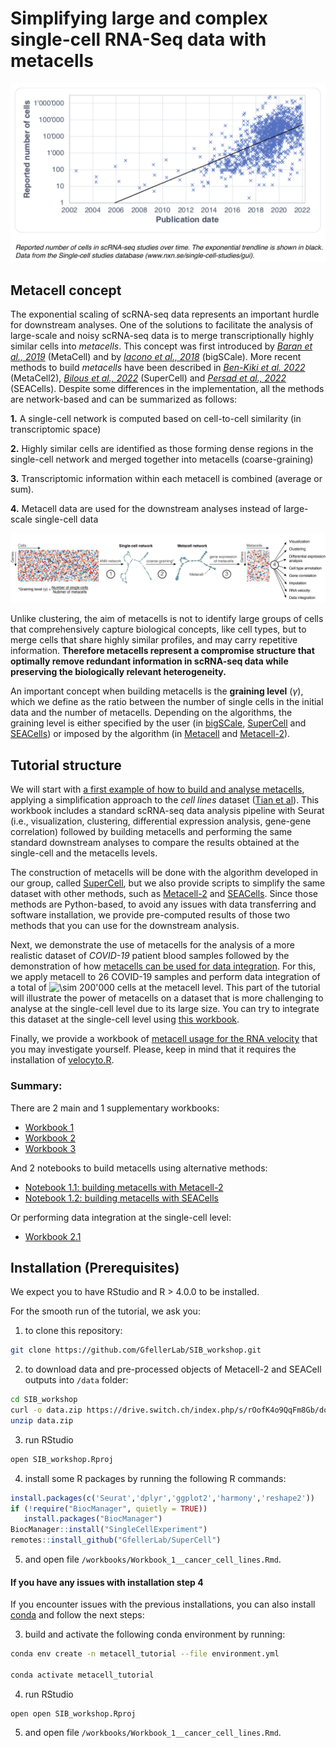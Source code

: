 Simplifying large and complex single-cell RNA-Seq data with metacells
================

![](plots/0.png)<!-- -->

## Metacell concept

The exponential scaling of scRNA-seq data represents an important hurdle
for downstream analyses. One of the solutions to facilitate the analysis
of large-scale and noisy scRNA-seq data is to merge transcriptionally
highly similar cells into *metacells*. This concept was first introduced
by [*Baran et al., 2019*](https://doi.org/10.1186/s13059-019-1812-2)
(MetaCell) and by [*Iacono et al.,
2018*](https://doi:10.1101/gr.230771.117) (bigSCale). More recent
methods to build *metacells* have been described in [*Ben-Kiki et
al. 2022*](https://doi.org/10.1186/s13059-022-02667-1) (MetaCell2),
[*Bilous et al.,
2022*](https://www.biorxiv.org/content/10.1101/2021.06.07.447430v2)
(SuperCell) and [*Persad et al.,
2022*](https://www.biorxiv.org/content/10.1101/2022.04.02.486748v1)
(SEACells). Despite some differences in the implementation, all the
methods are network-based and can be summarized as follows:

**1.** A single-cell network is computed based on cell-to-cell
similarity (in transcriptomic space)

**2.** Highly similar cells are identified as those forming dense
regions in the single-cell network and merged together into metacells
(coarse-graining)

**3.** Transcriptomic information within each metacell is combined
(average or sum).

**4.** Metacell data are used for the downstream analyses instead of
large-scale single-cell data

![](plots/1.png)<!-- -->

Unlike clustering, the aim of metacells is not to identify large groups
of cells that comprehensively capture biological concepts, like cell
types, but to merge cells that share highly similar profiles, and may
carry repetitive information. **Therefore metacells represent a
compromise structure that optimally remove redundant information in
scRNA-seq data while preserving the biologically relevant
heterogeneity.**

An important concept when building metacells is the **graining level**
(*γ*), which we define as the ratio between the number of single cells
in the initial data and the number of metacells. Depending on the
algorithms, the graining level is either specified by the user (in
[bigSCale](https://github.com/iaconogi/bigSCale2),
[SuperCell](https://github.com/GfellerLab/SuperCell) and
[SEACells](https://github.com/dpeerlab/SEACells)) or imposed by the
algorithm (in [Metacell](https://github.com/tanaylab/metacell) and
[Metacell-2](https://github.com/tanaylab/metacells)).

## Tutorial structure

We will start with [a first example of how to build and analyse
metacells](https://github.com/GfellerLab/SIB_workshop/blob/main/workbooks/Workbook_1__cancer_cell_lines.md),
applying a simplification approach to the *cell lines* dataset ([Tian et
al](https://www.nature.com/articles/s41592-019-0425-8)). This workbook
includes a standard scRNA-seq data analysis pipeline with Seurat (i.e.,
visualization, clustering, differential expression analysis, gene-gene
correlation) followed by building metacells and performing the same
standard downstream analyses to compare the results obtained at the
single-cell and the metacells levels.

The construction of metacells will be done with the algorithm developed
in our group, called
[SuperCell](https://github.com/GfellerLab/SuperCell), but we also
provide scripts to simplify the same dataset with other methods, such as
[Metacell-2](https://github.com/GfellerLab/SIB_workshop/blob/main/workbooks/Notebook_1_1__MetaCell2.ipynb)
and
[SEACells](https://github.com/GfellerLab/SIB_workshop/blob/main/workbooks/Notebook_1_2__SEACells.ipynb).
Since those methods are Python-based, to avoid any issues with data
transferring and software installation, we provide pre-computed results
of those two methods that you can use for the downstream analysis.

Next, we demonstrate the use of metacells for the analysis of a more
realistic dataset of *COVID-19* patient blood samples followed by the
demonstration of how [metacells can be used for data
integration](https://github.com/GfellerLab/SIB_workshop/blob/main/workbooks/Workbook_2__COVID19_integration.md).
For this, we apply metacell to 26 COVID-19 samples and perform data
integration of a total of
![\\sim 200'000](https://latex.codecogs.com/png.image?%5Cdpi%7B110%7D&space;%5Cbg_white&space;%5Csim%20200%27000 "\sim 200'000")
cells at the metacell level. This part of the tutorial will illustrate
the power of metacells on a dataset that is more challenging to analyse
at the single-cell level due to its large size. You can try to integrate
this dataset at the single-cell level using [this
workbook](https://github.com/GfellerLab/SIB_workshop/blob/main/workbooks/Workbook_2_1__COVID19_integration_single_cells.Rmd).

Finally, we provide a workbook of [metacell usage for the RNA
velocity](https://github.com/GfellerLab/SIB_workshop/blob/main/workbooks/Workbook_3__RNA_velocity.md)
that you may investigate yourself. Please, keep in mind that it requires
the installation of [velocyto.R](http://velocyto.org).

### Summary:

There are 2 main and 1 supplementary workbooks:

-   [Workbook
    1](https://github.com/GfellerLab/SIB_workshop/blob/main/workbooks/Workbook_1__cancer_cell_lines.md)
-   [Workbook
    2](https://github.com/GfellerLab/SIB_workshop/blob/main/workbooks/Workbook_2__COVID19_integration.md)
-   [Workbook
    3](https://github.com/GfellerLab/SIB_workshop/blob/main/workbooks/Workbook_3__RNA_velocity.md)

And 2 notebooks to build metacells using alternative methods:

-   [Notebook 1.1: building metacells with
    Metacell-2](https://github.com/GfellerLab/SIB_workshop/blob/main/workbooks/Notebook_1_1__MetaCell2.ipynb)
-   [Notebook 1.2: building metacells with
    SEACells](https://github.com/GfellerLab/SIB_workshop/blob/main/workbooks/Notebook_1_2__SEACells.ipynb)

Or performing data integration at the single-cell level:

-   [Workbook
    2.1](https://github.com/GfellerLab/SIB_workshop/blob/main/workbooks/Workbook_2_1__COVID19_integration_single_cells.Rmd)

## Installation (Prerequisites)

We expect you to have RStudio and R \> 4.0.0 to be installed.

For the smooth run of the tutorial, we ask you:

1.  to clone this repository:

``` bash
git clone https://github.com/GfellerLab/SIB_workshop.git
```

2.  to download data and pre-processed objects of Metacell-2 and SEACell
    outputs into `/data` folder:

``` bash
cd SIB_workshop
curl -o data.zip https://drive.switch.ch/index.php/s/rOofK4o9QqFm8Gb/download
unzip data.zip
```

3.  run RStudio

``` bash
open SIB_workshop.Rproj
```

4.  install some R packages by running the following R commands:

``` r
install.packages(c('Seurat','dplyr','ggplot2','harmony','reshape2'))
if (!require("BiocManager", quietly = TRUE))
   install.packages("BiocManager")
BiocManager::install("SingleCellExperiment")
remotes::install_github("GfellerLab/SuperCell")
```

5.  and open file `/workbooks/Workbook_1__cancer_cell_lines.Rmd`.

#### If you have any issues with installation step **4**

If you encounter issues with the previous installations, you can also
install
[conda](https://docs.conda.io/projects/conda/en/latest/user-guide/install/index.html#regular-installation)
and follow the next steps:

3.  build and activate the following conda environment by running:

``` bash
conda env create -n metacell_tutorial --file environment.yml

conda activate metacell_tutorial 
```

4.  run RStudio

``` bach
open open SIB_workshop.Rproj
```

5.  and open file `/workbooks/Workbook_1__cancer_cell_lines.Rmd`.
